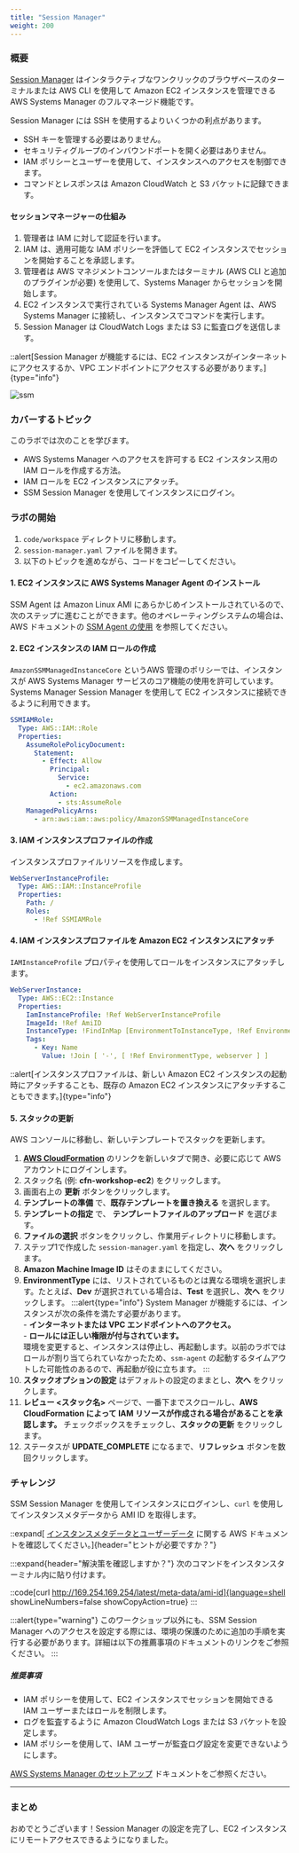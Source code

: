 ```yaml
---
title: "Session Manager"
weight: 200
---
```


### 概要

[Session Manager](https://docs.aws.amazon.com/ja_jp/systems-manager/latest/userguide/session-manager.html) はインタラクティブなワンクリックのブラウザベースのターミナルまたは AWS CLI を使用して Amazon EC2 インスタンスを管理できる AWS Systems Manager のフルマネージド機能です。

Session Manager には SSH を使用するよりいくつかの利点があります。

+ SSH キーを管理する必要はありません。
+ セキュリティグループのインバウンドポートを開く必要はありません。
+ IAM ポリシーとユーザーを使用して、インスタンスへのアクセスを制御できます。
+ コマンドとレスポンスは Amazon CloudWatch と S3 バケットに記録できます。

#### セッションマネージャーの仕組み

1. 管理者は IAM に対して認証を行います。
1. IAM は、適用可能な IAM ポリシーを評価して EC2 インスタンスでセッションを開始することを承認します。
1. 管理者は AWS マネジメントコンソールまたはターミナル (AWS CLI と追加のプラグインが必要) を使用して、Systems Manager からセッションを開始します。
1. EC2 インスタンスで実行されている Systems Manager Agent は、AWS Systems Manager に接続し、インスタンスでコマンドを実行します。
1. Session Manager は CloudWatch Logs または S3 に監査ログを送信します。

::alert[Session Manager が機能するには、EC2 インスタンスがインターネットにアクセスするか、VPC エンドポイントにアクセスする必要があります。]{type="info"}

![ssm](/static/basics/operations/session-manager/ssm-sm-1.png)

### カバーするトピック
このラボでは次のことを学びます。

+ AWS Systems Manager へのアクセスを許可する EC2 インスタンス用の IAM ロールを作成する方法。
+ IAM ロールを EC2 インスタンスにアタッチ。
+ SSM Session Manager を使用してインスタンスにログイン。

### ラボの開始

1. `code/workspace` ディレクトリに移動します。
1. `session-manager.yaml` ファイルを開きます。
1. 以下のトピックを進めながら、コードをコピーしてください。

#### 1. EC2 インスタンスに AWS Systems Manager Agent のインストール

SSM Agent は Amazon Linux AMI にあらかじめインストールされているので、次のステップに進むことができます。他のオペレーティングシステムの場合は、AWS ドキュメントの [SSM Agent の使用](https://docs.aws.amazon.com/ja_jp/systems-manager/latest/userguide/ssm-agent.html) を参照してください。

#### 2. EC2 インスタンスの IAM ロールの作成
`AmazonSSMManagedInstanceCore` というAWS 管理のポリシーでは、インスタンスが AWS Systems Manager サービスのコア機能の使用を許可しています。Systems Manager Session Manager を使用して EC2 インスタンスに接続できるように利用できます。

```yaml
SSMIAMRole:
  Type: AWS::IAM::Role
  Properties:
    AssumeRolePolicyDocument:
      Statement:
        - Effect: Allow
          Principal:
            Service:
              - ec2.amazonaws.com
          Action:
            - sts:AssumeRole
    ManagedPolicyArns:
      - arn:aws:iam::aws:policy/AmazonSSMManagedInstanceCore
```

#### 3. IAM インスタンスプロファイルの作成

インスタンスプロファイルリソースを作成します。

```yaml
WebServerInstanceProfile:
  Type: AWS::IAM::InstanceProfile
  Properties:
    Path: /
    Roles:
      - !Ref SSMIAMRole
```

#### 4. IAM インスタンスプロファイルを Amazon EC2 インスタンスにアタッチ

`IAMInstanceProfile` プロパティを使用してロールをインスタンスにアタッチします。

```yaml
WebServerInstance:
  Type: AWS::EC2::Instance
  Properties:
    IamInstanceProfile: !Ref WebServerInstanceProfile
    ImageId: !Ref AmiID
    InstanceType: !FindInMap [EnvironmentToInstanceType, !Ref EnvironmentType, InstanceType]
    Tags:
      - Key: Name
        Value: !Join [ '-', [ !Ref EnvironmentType, webserver ] ]
```

::alert[インスタンスプロファイルは、新しい Amazon EC2 インスタンスの起動時にアタッチすることも、既存の Amazon EC2 インスタンスにアタッチすることもできます。]{type="info"}

#### 5. スタックの更新

AWS コンソールに移動し、新しいテンプレートでスタックを更新します。

1. **[AWS CloudFormation](https://console.aws.amazon.com/cloudformation)** のリンクを新しいタブで開き、必要に応じて AWS アカウントにログインします。
1. スタック名 (例: **cfn-workshop-ec2**) をクリックします。
1. 画面右上の **更新** ボタンをクリックします。
1. **テンプレートの準備** で、**既存テンプレートを置き換える** を選択します。
1. **テンプレートの指定** で、 **テンプレートファイルのアップロード** を選びます。
1. **ファイルの選択** ボタンをクリックし、作業用ディレクトリに移動します。
1. ステップ1で作成した `session-manager.yaml` を指定し、**次へ** をクリックします。
1. **Amazon Machine Image ID** はそのままにしてください。
1. **EnvironmentType** には、リストされているものとは異なる環境を選択します。たとえば、**Dev** が選択されている場合は、**Test** を選択し、**次へ** をクリックします。
:::alert{type="info"}
System Manager が機能するには、インスタンスが次の条件を満たす必要があります。 \
 \- **インターネットまたは VPC エンドポイントへのアクセス。** \
 \- **ロールには正しい権限が付与されています。** \
環境を変更すると、インスタンスは停止し、再起動します。以前のラボではロールが割り当てられていなかったため、`ssm-agent` の起動するタイムアウトした可能性のあるので、再起動が役に立ちます。
:::
1. **スタックオプションの設定** はデフォルトの設定のままとし、**次へ** をクリックします。
1. **レビュー <スタック名>** ページで、一番下までスクロールし、**AWS CloudFormation によって IAM リソースが作成される場合があることを承認します。** チェックボックスをチェックし、**スタックの更新** をクリックします。
1. ステータスが **UPDATE_COMPLETE** になるまで、**リフレッシュ** ボタンを数回クリックします。

### チャレンジ

SSM Session Manager を使用してインスタンスにログインし、`curl` を使用してインスタンスメタデータから AMI ID を取得します。

::expand[ [インスタンスメタデータとユーザーデータ](https://docs.aws.amazon.com/ja_jp/AWSEC2/latest/UserGuide/ec2-instance-metadata.html) に関する AWS ドキュメントを確認してください。]{header="ヒントが必要ですか？"}

:::expand{header="解決策を確認しますか？"}
次のコマンドをインスタンスターミナル内に貼り付けます。

::code[curl http://169.254.169.254/latest/meta-data/ami-id]{language=shell showLineNumbers=false showCopyAction=true}
:::

:::alert{type="warning"}
このワークショップ以外にも、SSM Session Manager へのアクセスを設定する際には、環境の保護のために追加の手順を実行する必要があります。詳細は以下の推薦事項のドキュメントのリンクをご参照ください。
:::

##### 推奨事項

+ IAM ポリシーを使用して、EC2 インスタンスでセッションを開始できる IAM ユーザーまたはロールを制限します。
+ ログを監査するように Amazon CloudWatch Logs または S3 バケットを設定します。
+ IAM ポリシーを使用して、IAM ユーザーが監査ログ設定を変更できないようにします。

[AWS Systems Manager のセットアップ](https://docs.aws.amazon.com/ja_jp/systems-manager/latest/userguide/systems-manager-setting-up.html) ドキュメントをご参照ください。

---
### まとめ

おめでとうございます！Session Manager の設定を完了し、EC2 インスタンスにリモートアクセスできるようになりました。
